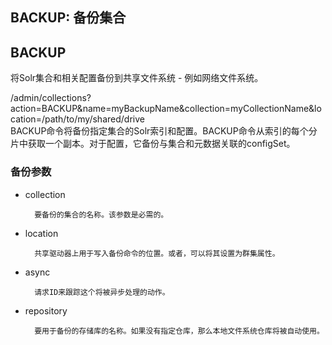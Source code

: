 ## BACKUP: 备份集合 
<div class="content-intro view-box "><h2>BACKUP  
</h2>
将Solr集合和相关配置备份到共享文件系统 - 例如网络文件系统。
      
  
/admin/collections?action=BACKUP&amp;name=myBackupName&amp;collection=myCollectionName&amp;location=/path/to/my/shared/drive  
BACKUP命令将备份指定集合的​​Solr索引和配置。BACKUP命令从索引的每个分片中获取一个副本。对于配置，它备份与集合和元数据关联的configSet。  

### 备份参数

- collection  
   
        要备份的集合的名称。该参数是必需的。  
    
- location  
    
        共享驱动器上用于写入备份命令的位置。或者，可以将其设置为群集属性。  
    
- async  
    
        请求ID来跟踪这个将被异步处理的动作。  
    
- repository  
   
        要用于备份的存储库的名称。如果没有指定仓库，那么本地文件系统仓库将被自动使用。  

